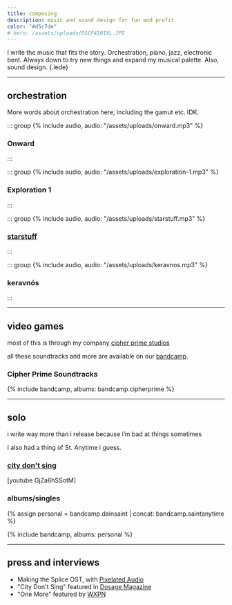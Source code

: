 ```yaml
---
title: composing
description: music and sound design for fun and profit
color: "#d5c7de"
# hero: /assets/uploads/DSCF4101XL.JPG
---
```


I write the music that fits the story. Orchestration, piano, jazz, electronic bent. Always down to try new things and expand my musical palette. Also, sound design.
{.lede}

***

## orchestration


More words about orchestration here, including the gamut etc. IDK.

<div class="grid grid-2">

::: group
{% include audio, audio: "/assets/uploads/onward.mp3" %}
### Onward
:::

::: group
{% include audio, audio: "/assets/uploads/exploration-1.mp3" %}
### Exploration 1
:::

::: group
{% include audio, audio: "/assets/uploads/starstuff.mp3" %}
### [starstuff](/starstuff)
:::

::: group
{% include audio, audio: "/assets/uploads/keravnos.mp3" %}
### keravnós
:::


</div>

*** 

## video games
most of this is through my company [cipher prime studios](https://cipherprime.com)

all these soundtracks and more are available on our [bandcamp](https://cipherprime.bandcamp.com/).


### Cipher Prime Soundtracks
{% include bandcamp, albums: bandcamp.cipherprime %}

***


## solo
i write way more than i release because i’m bad at things sometimes

I also had a thing of St. Anytime i guess.

### [city don't sing](/city-dont-sing)
[youtube GjZa6hSSotM]

### albums/singles
{% assign personal = bandcamp.dainsaint | concat: bandcamp.saintanytime %}

{% include bandcamp, albums: personal %}

***

## press and interviews

* Making the Splice OST, with [Pixelated Audio](https://pixelatedaudio.com/splice)
* "City Don't Sing" featured in [Dosage Magazine](https://www.dosagemagazine.com/dain-saint-makes-a-beautiful-noise-and-vision-with-city-dont-sing/)
* "One More" featured by [WXPN](https://xpn.org/2017/07/17/items-tagged-philadelphia-back-life-back-reality/)